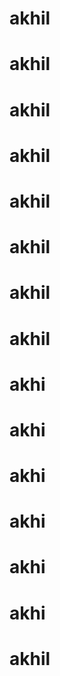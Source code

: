 # akhil
# akhil
# akhil
# akhil
# akhil
# akhil
# akhil
# akhil
# akhi
# akhi
# akhi
# akhi
# akhi
# akhi
# akhil
